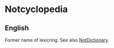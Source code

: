 
# Notcyclopedia

## English

Former name of lexicring. See also [NotDictionary](notdictionary.md).




